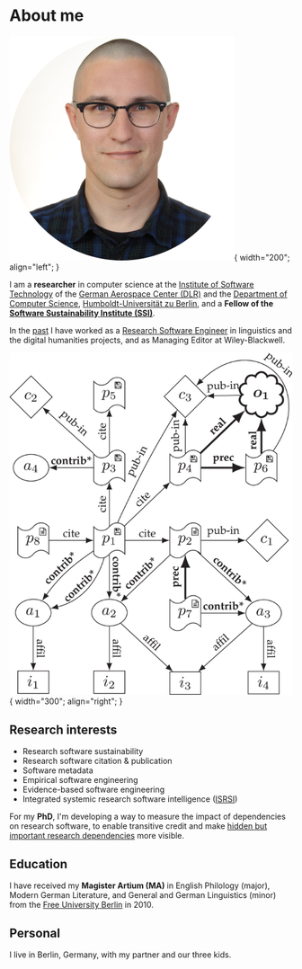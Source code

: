 # About me

![Portrait photo of Stephan Druskat.](assets/images/portrait-round.png){ width="200"; align="left"; }

I am a **researcher** in computer science at the [Institute of Software Technology](https://www.dlr.de/sc/en/) of the [German Aerospace Center (DLR)](https://www.dlr.de/EN/Home/home_node.html) and the [Department of Computer Science](https://www.informatik.hu-berlin.de/en/), [Humboldt-Universität zu Berlin](https://www.hu-berlin.de/en), and a **Fellow of the [Software Sustainability Institute (SSI)](https://software.ac.uk/)**.

In the [past](projects.md/#past-projects) I have worked as a [Research Software Engineer](https://de-rse.org/en/) in linguistics and the digital humanities projects, and as Managing Editor at Wiley-Blackwell.

![Figure 2 from my paper https://doi.org/10.1109/MCSE.2019.2952840, showing a citation graph that includes software versions as citable entities.](assets/images/citationgraph.png){ width="300"; align="right"; }

## Research interests

- Research software sustainability
- Research software citation & publication
- Software metadata
- Empirical software engineering
- Evidence-based software engineering
- Integrated systemic research software intelligence ([ISRSI](isrsi.md))

For my **PhD**, I'm developing a way to measure the impact of dependencies on research software, 
to enable transitive credit and make [hidden but important research dependencies](https://xkcd.com/2347/) more visible.

## Education

I have received my **Magister Artium (MA)** in English Philology (major), Modern German Literature, and General and German Linguistics (minor) from the [Free University Berlin](https://www.fu-berlin.de/en/) in 2010.

## Personal

I live in Berlin, Germany, with my partner and our three kids.
